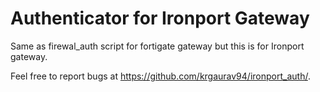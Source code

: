 # Authenticator for Ironport Gateway

Same as firewal_auth script for fortigate gateway but this is for Ironport gateway.


Feel free to report bugs at https://github.com/krgaurav94/ironport_auth/.

